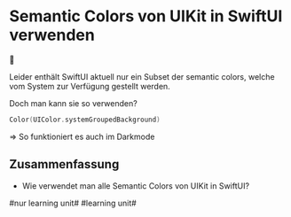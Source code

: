 # Semantic Colors von UIKit in SwiftUI verwenden
🎨

Leider enthält SwiftUI aktuell nur ein Subset der semantic colors, welche vom System zur Verfügung gestellt werden.

Doch man kann sie so verwenden?
```swift
Color(UIColor.systemGroupedBackground)
```

=\> So funktioniert es auch im Darkmode

## Zusammenfassung
- Wie verwendet man alle Semantic Colors von UIKit in SwiftUI?


#nur learning unit# #learning unit#